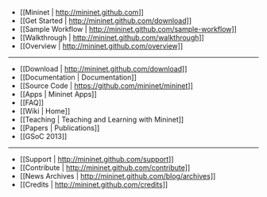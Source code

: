 * [[Mininet | http://mininet.github.com]]
* [[Get Started | http://mininet.github.com/download]]
* [[Sample Workflow | http://mininet.github.com/sample-workflow]]
* [[Walkthrough | http://mininet.github.com/walkthrough]]
* [[Overview | http://mininet.github.com/overview]]

---

* [[Download | http://mininet.github.com/download]]
* [[Documentation | Documentation]]
* [[Source Code | https://github.com/mininet/mininet]]
* [[Apps | Mininet Apps]]
* [[FAQ]]
* [[Wiki | Home]]
* [[Teaching | Teaching and Learning with Mininet]]
* [[Papers | Publications]]
* [[GSoC 2013]]

---

* [[Support | http://mininet.github.com/support]]
* [[Contribute | http://mininet.github.com/contribute]]
* [[News Archives | http://mininet.github.com/blog/archives]]
* [[Credits | http://mininet.github.com/credits]]
